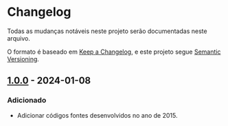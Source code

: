 # Changelog

Todas as mudanças notáveis neste projeto serão documentadas neste arquivo.

O formato é baseado em [Keep a Changelog](https://keepachangelog.com/pt-BR/1.0.0/),
e este projeto segue [Semantic Versioning](https://semver.org/lang/pt-BR/).

## [1.0.0] - 2024-01-08

### Adicionado

- Adicionar códigos fontes desenvolvidos no ano de 2015.


[1.0.0]: https://github.com/JoaoGH/retro-code/releases/tag/v1.0.0
